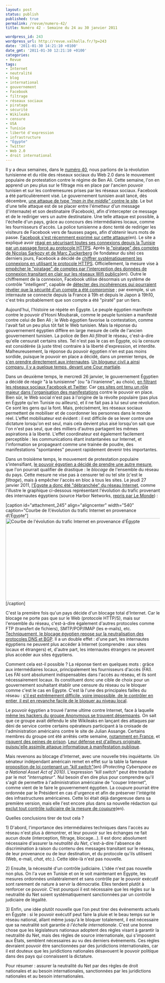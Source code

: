 ```yaml
---
layout: post
status: publish
published: true
permalink: /revue/numero-42/
title: Numéro 42 - Semaine du 24 au 30 janvier 2011

wordpress_id: 243
wordpress_url: http://revue.valhalla.fr/?p=243
date: '2011-01-30 14:21:10 +0100'
date_gmt: '2011-01-30 12:21:10 +0100'
categories:
- Revue
tags:
- Internet
- neutralité
- blog
- international
- gouvernement
- Facebook
- filtrage
- réseaux sociaux
- piratage
- sécurité
- Wikileaks
- censure
- USA
- Tunisie
- liberté d'expression
- infrastructure
- "Égypte"
- Twitter
- Web 2.0
- droit international
---
```

<p>Il y a deux semaines, dans le <a href="http://revue.valhalla.fr/numeros/40/">numéro 40</a>, nous parlions de la révolution tunisienne et du rôle des réseaux sociaux du Web 2.0 dans le mouvement populaire de protestation contre le régime de Ben Ali. Cette semaine, l'on en apprend un peu plus sur le filtrage mis en place par l'ancien pouvoir tunisien et sur les contremesures prises par les réseaux sociaux. Facebook a été particulièrement visé. Le gouvernement tunisien avait lancé, dès décembre, <a href="http://www.lemondeinformatique.fr/actualites/lire-comment-facebook-a-resiste-aux-intrusions-du-regime-tunisien-32737.html">une attaque de type <i>"man in the middle"</i> contre le site</a>. Le but d'une telle attaque est de se placer entre l'émetteur d'un message (l'internaute) et son destinataire (Facebook), afin d'intercepter ce message et de le rediriger vers un autre destinataire. Une telle attaque est possible, à l'échelle d'un pays, grâce au concours des intermédiaires locaux, comme les fournisseurs d'accès. La police tunisienne a donc tenté de rediriger les visiteurs de Facebook vers de fausses pages, afin d'obtenir leurs mots de passe. <a href="http://www.theatlantic.com/technology/archive/2011/01/the-inside-story-of-how-facebook-responded-to-tunisian-hacks/70044/">Facebook s'est récemment exprimé sur cette attaque</a><span class="lang">(en)</span>. Le site a expliqué avoir <a href="http://www.lemonde.fr/tiny/1470015/">réagi en sécurisant toutes ses connexions depuis la Tunisie par un passage forcé au protocole HTTPS</a>. Après <a href="http://www.clubic.com/internet/facebook/actualite-393440-page-facebook-mark-zuckerberg-victime-hack.html">le "piratage" des comptes de Nicolas Sarkozy et de Marc Zuckerberg</a> (le fondateur du site) ces derniers jours, Facebook a décidé de <a href="http://www.lemonde.fr/tiny/1471518/">chiffrer systématiquement les connexions en utilisant le protocole HTTPS</a>. Officiellement, la mesure vise à <a href="http://arstechnica.com/tech-policy/news/2011/01/facebook-turns-on-https-to-block-wifi-hijacking.ars">empêcher le "piratage" de comptes par l'interception des données de connexion transitant en clair sur les réseaux Wifi publics</a><span class="lang">(en)</span>. Outre le chiffrement de la connexion, Facebook utilise désormais un système de contrôle "intelligent", capable de <a href="http://www.clubic.com/internet/facebook/actualite-393396-securite-facebook-chiffrement-permanent-https.html">détecter des incohérences qui pourraient révéler que la sécurité d'un compte a été compromise</a> ; par exemple, si un internaute se connecte depuis la France à 19h et depuis le Japon à 19h10, c'est très probablement que son compte a été "piraté" par un tiers.</p>
<p>Aujourd'hui, l'histoire se répète en Égypte. Le peuple égyptien manifeste contre le pouvoir d'Hosni Moubarak, comme le peuple tunisien a manifesté contre celui de Ben Ali ; le Web égyptien favorise la contestation, comme l'avait fait un peu plus tôt fait le Web tunisien. Mais la réponse du gouvernement égyptien diffère en large mesure de celle de l'ancien gouvernement tunisien. La police de Ben Ali <i>filtrait</i> le réseau, c'est-à-dire qu'elle censurait certains sites. Tel n'est pas le cas en Égypte, où la censure est considérée (à juste titre) contraire à la liberté d'expression, et interdite. Malheureusement, la réponse du pouvoir égyptien n'en est pas moins sordide, puisque le pouvoir en place a décidé, dans un premier temps, de <a href="http://www.lemonde.fr/tiny/1470630/">s'en prendre directement aux internautes</a>. <a href="http://fr.rsf.org/egypte-un-blogueur-egyptien-doit-etre-18-11-2010,38843.html">Un blogueur civil a ainsi comparu, il y a quelque temps, devant une Cour martiale</a>. </p>
<p>Dans un deuxième temps, le mercredi 26 janvier, le gouvernement Égyptien a décidé de réagir "à la tunisienne" (ou "à l'iranienne", au choix), <a href="http://www.lemonde.fr/tiny/1470608/">en filtrant les réseaux sociaux Facebook et Twitter</a>. Car <a href="http://www.lemonde.fr/tiny/1471058/">ces sites ont tenu un rôle majeur dans l'organisation des manifestations</a> contre le pouvoir en place. Bien sûr, le Web social n'est pas à l'origine de la révolte populaire (pas plus en Égypte qu'en Tunisie ou ailleurs), et il ne fait pas à lui seul une révolution. Ce sont les gens qui la font. Mais, précisément, les réseaux sociaux permettent de mobiliser et de coordonner les personnes dans le monde réel. L'effet mobilisateur est évident : il est difficile de se lever contre une dictature lorsqu'on est seul, mais cela devient plus aisé lorsqu'on sait que l'on n'est pas seul, que des milliers d'autres partagent les mêmes aspirations à la liberté. L'effet coordinateur est également facilement perceptible : les communications étant instantanées sur Internet, et l'information se propageant comme une trainée de poudre, des manifestations "spontanées" peuvent rapidement devenir très importantes.</p>
<p>Dans un troisième temps, le mouvement de protestation populaire s'intensifiant, <a href="http://www.numerama.com/magazine/17901-egypte-pourquoi-filtrer-internet-quand-on-peut-couper-l-acces.html">le pouvoir égyptien a décidé de prendre une autre mesure</a>, que l'on pourrait qualifier de drastique : le <i>blocage</i> de l'ensemble du réseau du pays. Cette mesure ne vise pas à censurer tel ou tel site (c'est le <i>filtrage</i>), mais à empêcher l'accès en bloc à tous les sites. Le jeudi 27 janvier 2011, <a href="http://www.pcinpact.com/actu/news/61605-egypte-coupure-internet-blackout-manifestations-twitter.htm">l'Égypte a donc été "débranchée" du réseau Internet</a>, comme l'illustre le graphique ci-dessous représentant l'évolution du trafic provenant des internautes égyptiens (source Harbor Networks, <a href="http://www.lemonde.fr/tiny/1471708/">repris par Le Monde</a>) :</p>
<p>[caption id="attachment_245" align="aligncenter" width="540" caption="Courbe de l\'évolution du trafic Internet en provenance d\'Égypte"]<a href="http://revue.valhalla.fr/wp-content/uploads/2011/01/egypte-trafic-internet1.jpg"><img src="http://revue.valhalla.fr/wp-content/uploads/2011/01/egypte-trafic-internet1.jpg" alt="Courbe de l&#039;évolution du trafic Internet en provenance d&#039;Égypte" title="egypte-trafic-internet" width="540" height="269" class="size-full wp-image-245" /></a>[/caption]</p>
<p>C'est la première fois qu'un pays décide d'un blocage total d'Internet. Car le blocage ne porte pas que sur le Web (protocole HTTP/S), mais sur l'ensemble du réseau, c'est-à-dire également d'autres protocoles comme FTP (transfert de fichiers), SMTP/POP/IMAP (les e-mails), etc. <a href="http://www.lemonde.fr/tiny/1471825/">Techniquement, le blocage égyptien repose sur la neutralisation des protocoles DNS et BGP</a>. Il a un double effet : d'une part, les internautes égyptiens ne peuvent plus accéder à Internet (comprendre : aux sites locaux et étrangers) et, d'autre part, les internautes étrangers ne peuvent plus accéder aux sites égyptiens.</p>
<p>Comment cela est-il possible ? La réponse tient en quelques mots : grâce aux intermédiaires locaux, principalement les fournisseurs d'accès (FAI). Les FAI sont absolument indispensables dans l'accès au réseau, et ils sont nécessairement locaux. Ils constituent donc une cible de choix pour un gouvernement souhaitant établir une censure du réseau ou le bloquer comme c'est le cas en Égypte. C'est là l'une des principales failles du réseau : <a href="http://www.zdnet.fr/blogs/infra-net/comment-l-egypte-a-pu-etre-deconnectee-d-internet-39757863.htm">s'il est extrêmement difficile, voire impossible, de le contrôler en entier, il est en revanche facile de le bloquer au niveau local</a>.</p>
<p>Le pouvoir égyptien a trouvé l'arme ultime contre Internet, face à laquelle <a href="http://www.lemonde.fr/tiny/1471755/">même les hackers du groupe Anonymous se trouvent désemparés</a>. On sait que ce groupe avait défendu le site Wikileaks en lançant des attaques par déni de service contre certains opérateurs participant à la croisade de l'administration américains contre le site de Julian Assange. Certains membres du groupe ont été arrêtés cette semaine, <a href="http://www.zdnet.fr/actualites/wikileaks-cinq-personnes-presumees-membres-d-anonymous-arretees-en-angleterre-39757831.htm">notamment en France</a>, et <a href="http://www.lemondeinformatique.fr/actualites/lire-des--anonymous--pro-wikileaks-arretes-en-france-et-dans-le-monde-32758.html">risquent des peines de prison</a>. <a href="http://www.lemonde.fr/tiny/1472131/">Leur défense est d'ailleurs originale, puisqu'elle assimile attaque informatique à manifestation publique</a>.</p>
<p>Mais revenons au blocage d'Internet, avec une nouvelle très inquiétante. Un sénateur indépendant américain remet en effet sur la table la fameuse <a href="http://www.zdnet.com.au/internet-kill-switch-proposed-for-us-339303838.htm">proposition de loi contenant un <i>"kill switch"</i></a><span class="lang">(en)</span> <i>(Protecting Cyberspace as a National Asset Act of 2010)</i>. L'expression <i>"kill switch"</i> peut être traduite par le mot <i>"interrupteur"</i>. Nul besoin d'en dire plus pour comprendre qu'il s'agit de permettre à l'administration américaine de "couper Internet", comme vient de le faire le gouvernement égyptien. La coupure pourrait être ordonnée par le Président en cas d'urgence et afin de préserver l'intégrité des infrastructures américaines. Cette loi était déjà dangereuse dans sa première version, mais elle l'est encore plus dans sa nouvelle rédaction qui <a href="http://www.pcmag.com/article2/0,2817,2376888,00.asp">exclut tout contrôle judiciaire de la mesure de coupure</a><span class="lang">(en)</span>.</p>
<p>Quelles conclusions tirer de tout cela ?</p>
<p>1) D'abord, l'importance des intermédiaires techniques dans l'accès au réseau n'est plus à démontrer, et leur pouvoir sur les échanges ne fait aucun doute (interception, filtrage, blocage...). Il est donc absolument nécessaire d'assurer la <i>neutralité du Net</i>, c'est-à-dire l'absence de discrimination à raison du contenu des messages transitant sur le réseau, de leur provenance ou de leur destination, et du protocole qu'ils utilisent (Web, e-mail, <i>chat</i>, etc.). Cette idée-là n'est pas nouvelle.</p>
<p>2) Ensuite, la nécessité d'un contrôle judiciaire. L'idée n'est pas nouvelle non plus. On l'a vue en Tunisie et on le voit maintenant en Égypte, les mesures ordonnées unilatéralement et sans contrôle par le pouvoir exécutif sont rarement de nature à servir la démocratie. Elles tendent plutôt à renforcer ce pouvoir. C'est pourquoi il est nécessaire que les règles sur la neutralité du Net soient systématiquement sanctionnées par un contrôle judiciaire de légalité.</p>
<p>3) Enfin, une idée plutôt nouvelle que l'on peut tirer des événements actuels en Égypte : si le pouvoir exécutif peut faire la pluie et le beau temps sur le réseau national, allant même jusqu'à le bloquer totalement, il est nécessaire que sa neutralité soit garantie <i>à l'échelle internationale</i>. C'est une bonne chose que les législateurs nationaux adoptent des règles visant à garantir la neutralité du Net, mais des règles de source internationale, qui s'imposent aux États, semblent nécessaires au vu des derniers événements. Ces règles devraient pouvoir être sanctionnées par des juridictions internationales, car il est douteux que les juridictions nationales désavouent le pouvoir politique dans des pays qui connaissent la dictature.</p>
<p>Pour résumer : assurer la neutralité du Net par des règles de droit nationales et au besoin internationales, sanctionnées par les juridictions nationales et au besoin internationales.</p>
